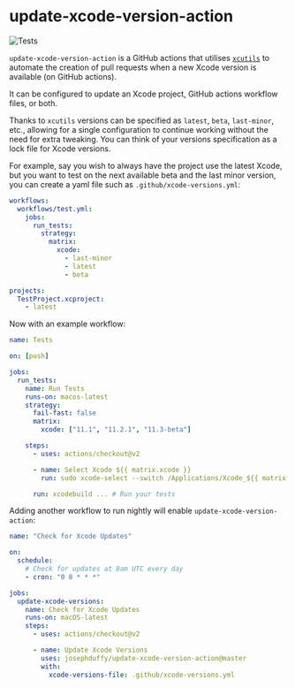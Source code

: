 # update-xcode-version-action

![Tests](https://github.com/JosephDuffy/xcode-transition-action/workflows/Tests/badge.svg)

`update-xcode-version-action` is a GitHub actions that utilises [`xcutils`](https://github.com/JosephDuffy/xcutils) to automate the creation of pull requests when a new Xcode version is available (on GitHub actions).

It can be configured to update an Xcode project, GitHub actions workflow files, or both.

Thanks to `xcutils` versions can be specified as `latest`, `beta`, `last-minor`, etc., allowing for a single configuration to continue working without the need for extra tweaking. You can think of your versions specification as a lock file for Xcode versions.

For example, say you wish to always have the project use the latest Xcode, but you want to test on the next available beta and the last minor version, you can create a yaml file such as `.github/xcode-versions.yml`:

```yaml
workflows:
  workflows/test.yml:
    jobs:
      run_tests:
        strategy:
          matrix:
            xcode:
              - last-minor
              - latest
              - beta

projects:
  TestProject.xcproject:
    - latest
```

Now with an example workflow:

```yaml
name: Tests

on: [push]

jobs:
  run_tests:
    name: Run Tests
    runs-on: macos-latest
    strategy:
      fail-fast: false
      matrix:
        xcode: ["11.1", "11.2.1", "11.3-beta"]

    steps:
      - uses: actions/checkout@v2

      - name: Select Xcode ${{ matrix.xcode }}
        run: sudo xcode-select --switch /Applications/Xcode_${{ matrix.xcode }}.app

      run: xcodebuild ... # Run your tests
```

Adding another workflow to run nightly will enable `update-xcode-version-action`:

```yaml
name: "Check for Xcode Updates"

on:
  schedule:
    # Check for updates at 8am UTC every day
    - cron: "0 8 * * *"

jobs:
  update-xcode-versions:
    name: Check for Xcode Updates
    runs-on: macOS-latest
    steps:
      - uses: actions/checkout@v2

      - name: Update Xcode Versions
        uses: josephduffy/update-xcode-version-action@master
        with:
          xcode-versions-file: .github/xcode-versions.yml
```
